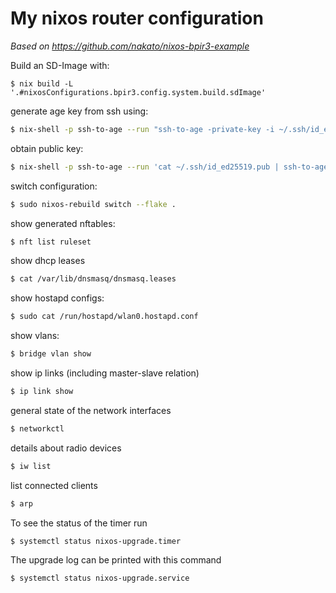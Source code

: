 # My nixos router configuration

_Based on https://github.com/nakato/nixos-bpir3-example_

Build an SD-Image with:

```
$ nix build -L '.#nixosConfigurations.bpir3.config.system.build.sdImage'
```

generate age key from ssh using:

```sh
$ nix-shell -p ssh-to-age --run "ssh-to-age -private-key -i ~/.ssh/id_ed25519 > ~/.config/sops/age/keys.txt"

```

obtain public key:

```sh
$ nix-shell -p ssh-to-age --run 'cat ~/.ssh/id_ed25519.pub | ssh-to-age'
```

switch configuration:

```sh
$ sudo nixos-rebuild switch --flake .
```

show generated nftables:

```sh
$ nft list ruleset
```

show dhcp leases

```sh
$ cat /var/lib/dnsmasq/dnsmasq.leases
```

show hostapd configs:

```sh
$ sudo cat /run/hostapd/wlan0.hostapd.conf
```

show vlans:

```sh
$ bridge vlan show
```

show ip links (including master-slave relation)

```sh
$ ip link show
```

general state of the network interfaces

```sh
$ networkctl
```

details about radio devices

```sh
$ iw list
```

list connected clients

```sh
$ arp
```

To see the status of the timer run

```sh
$ systemctl status nixos-upgrade.timer
```

The upgrade log can be printed with this command

```sh
$ systemctl status nixos-upgrade.service
```
